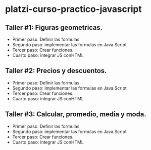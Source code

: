 # platzi-curso-practico-javascript

## Taller #1: Figuras geometricas.
- Primer paso: Definir las formulas
- Segundo paso: implementar las formulas en Java Script
- Tercer paso: Crear funciones.
- Cuarto paso: integrar JS conHTML

## Taller #2: Precios y descuentos.
- Primer paso: Definir las formulas
- Segundo paso: implementar las formulas en Java Script
- Tercer paso: Crear funciones.
- Cuarto paso: integrar JS conHTML

## Taller #3: Calcular, promedio, media y moda.
- Primer paso: Definir las formulas
- Segundo paso: implementar las formulas en Java Script
- Tercer paso: Crear funciones.
- Cuarto paso: integrar JS conHTML